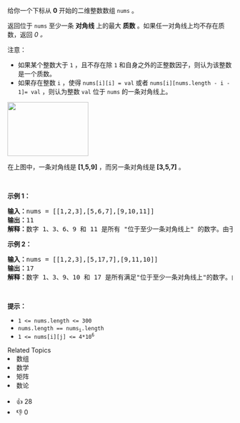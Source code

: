 <p>给你一个下标从 <strong>0</strong> 开始的二维整数数组 <code>nums</code> 。</p>

<p>返回位于 <code>nums</code> 至少一条 <strong>对角线</strong> 上的最大 <strong>质数</strong> 。如果任一对角线上均不存在质数，返回<em> 0 。</em></p>

<p>注意：</p>

<ul> 
 <li>如果某个整数大于 <code>1</code> ，且不存在除 <code>1</code> 和自身之外的正整数因子，则认为该整数是一个质数。</li> 
 <li>如果存在整数 <code>i</code> ，使得&nbsp;<code>nums[i][i] = val</code> 或者&nbsp;<code>nums[i][nums.length - i - 1]= val</code> ，则认为整数 <code>val</code> 位于 <code>nums</code> 的一条对角线上。</li> 
</ul>

<p><img alt="" src="https://assets.leetcode.com/uploads/2023/03/06/screenshot-2023-03-06-at-45648-pm.png" style="width: 181px; height: 121px;" /></p>

<p>在上图中，一条对角线是 <strong>[1,5,9]</strong> ，而另一条对角线是<strong> [3,5,7]</strong> 。</p>

<p>&nbsp;</p>

<p><strong>示例 1：</strong></p>

<pre>
<strong>输入：</strong>nums = [[1,2,3],[5,6,7],[9,10,11]]
<strong>输出：</strong>11
<strong>解释：</strong>数字 1、3、6、9 和 11 是所有 "位于至少一条对角线上" 的数字。由于 11 是最大的质数，故返回 11 。
</pre>

<p><strong>示例 2：</strong></p>

<pre>
<strong>输入：</strong>nums = [[1,2,3],[5,17,7],[9,11,10]]
<strong>输出：</strong>17
<strong>解释：</strong>数字 1、3、9、10 和 17 是所有满足"位于至少一条对角线上"的数字。由于 17 是最大的质数，故返回 17 。
</pre>

<p>&nbsp;</p>

<p><strong>提示：</strong></p>

<ul> 
 <li><code>1 &lt;= nums.length &lt;= 300</code></li> 
 <li><code>nums.length == nums<sub>i</sub>.length</code></li> 
 <li><code>1 &lt;= nums<span style="">[i][j]</span>&nbsp;&lt;= 4*10<sup>6</sup></code></li> 
</ul>

<div><div>Related Topics</div><div><li>数组</li><li>数学</li><li>矩阵</li><li>数论</li></div></div><br><div><li>👍 28</li><li>👎 0</li></div>